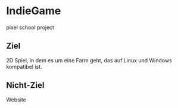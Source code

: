 # IndieGame
pixel
school project


## Ziel
2D Spiel, in dem es um eine Farm geht, das auf  Linux und Windows kompatibel ist.

## Nicht-Ziel
Website
